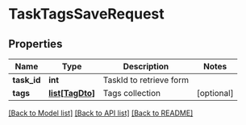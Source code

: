 # TaskTagsSaveRequest

## Properties
Name | Type | Description | Notes
------------ | ------------- | ------------- | -------------
**task_id** | **int** | TaskId to retrieve form | 
**tags** | [**list[TagDto]**](TagDto.md) | Tags collection | [optional] 

[[Back to Model list]](../README.md#documentation-for-models) [[Back to API list]](../README.md#documentation-for-api-endpoints) [[Back to README]](../README.md)


